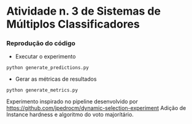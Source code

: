 # Atividade n. 3 de Sistemas de Múltiplos Classificadores


### Reprodução do código

* Executar o experimento
```
python generate_predictions.py
```
* Gerar as métricas de resultados
```
python generate_metrics.py
```

Experimento inspirado no pipeline desenvolvido por https://github.com/jpedrocm/dynamic-selection-experiment
Adição de Instance hardness e algoritmo do voto majorítário.
